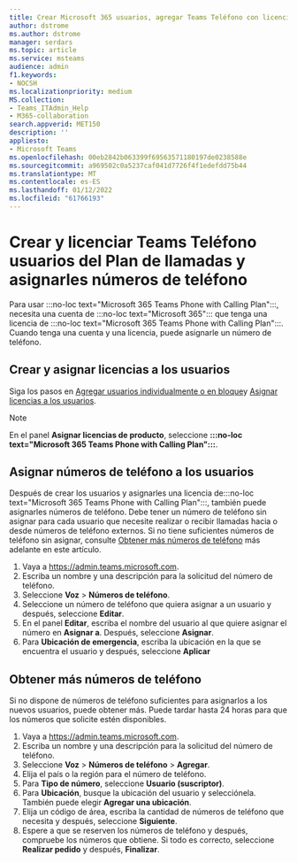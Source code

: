 ```yaml
---
title: Crear Microsoft 365 usuarios, agregar Teams Teléfono con licencias del Plan de llamadas y asignar números de teléfono
author: dstrome
ms.author: dstrome
manager: serdars
ms.topic: article
ms.service: msteams
audience: admin
f1.keywords:
- NOCSH
ms.localizationpriority: medium
MS.collection:
- Teams_ITAdmin_Help
- M365-collaboration
search.appverid: MET150
description: ''
appliesto:
- Microsoft Teams
ms.openlocfilehash: 00eb2842b063399f69563571180197de0238588e
ms.sourcegitcommit: a969502c0a5237caf041d7726f4f1edefdd75b44
ms.translationtype: MT
ms.contentlocale: es-ES
ms.lasthandoff: 01/12/2022
ms.locfileid: "61766193"
---
```

# <a name="create-and-license-teams-phone-with-calling-plan-users-and-assign-them-phone-numbers"></a>Crear y licenciar Teams Teléfono usuarios del Plan de llamadas y asignarles números de teléfono

Para usar :::no-loc text="Microsoft 365 Teams Phone with Calling Plan":::, necesita una cuenta de :::no-loc text="Microsoft 365"::: que tenga una licencia de :::no-loc text="Microsoft 365 Teams Phone with Calling Plan":::. Cuando tenga una cuenta y una licencia, puede asignarle un número de teléfono.

## <a name="create-and-license-users"></a>Crear y asignar licencias a los usuarios

Siga los pasos en [Agregar usuarios individualmente o en bloque](/microsoft-365/admin/add-users/add-users)y [Asignar licencias a los usuarios](/microsoft-365/admin/manage/assign-licenses-to-users).

> [!NOTE]
> En el panel **Asignar licencias de producto**, seleccione **:::no-loc text="Microsoft 365 Teams Phone with Calling Plan":::**.

## <a name="assign-phone-numbers-to-users"></a>Asignar números de teléfono a los usuarios

Después de crear los usuarios y asignarles una licencia de:::no-loc text="Microsoft 365 Teams Phone with Calling Plan":::, también puede asignarles números de teléfono. Debe tener un número de teléfono sin asignar para cada usuario que necesite realizar o recibir llamadas hacia o desde números de teléfono externos. Si no tiene suficientes números de teléfono sin asignar, consulte [Obtener más números de teléfono](#get-more-phone-numbers) más adelante en este artículo.

1. Vaya a https://admin.teams.microsoft.com.
2. Escriba un nombre y una descripción para la solicitud del número de teléfono.
3. Seleccione **Voz** > **Números de teléfono**.
4. Seleccione un número de teléfono que quiera asignar a un usuario y después, seleccione **Editar**.
5. En el panel **Editar**, escriba el nombre del usuario al que quiere asignar el número en **Asignar a**. Después, seleccione **Asignar**.
6. Para **Ubicación de emergencia**, escriba la ubicación en la que se encuentra el usuario y después, seleccione **Aplicar**

## <a name="get-more-phone-numbers"></a>Obtener más números de teléfono

Si no dispone de números de teléfono suficientes para asignarlos a los nuevos usuarios, puede obtener más. Puede tardar hasta 24 horas para que los números que solicite estén disponibles.

1. Vaya a https://admin.teams.microsoft.com.
2. Escriba un nombre y una descripción para la solicitud del número de teléfono.
3. Seleccione **Voz** > **Números de teléfono** > **Agregar**.
4. Elija el país o la región para el número de teléfono.
5. Para **Tipo de número**, seleccione **Usuario (suscriptor)**.
6. Para **Ubicación**, busque la ubicación del usuario y selecciónela. También puede elegir **Agregar una ubicación**.
7. Elija un código de área, escriba la cantidad de números de teléfono que necesita y después, seleccione **Siguiente**.
8. Espere a que se reserven los números de teléfono y después, compruebe los números que obtiene. Si todo es correcto, seleccione **Realizar pedido** y después, **Finalizar**.
